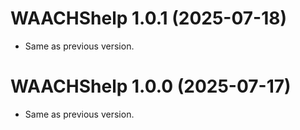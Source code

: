 <!-- NEWS.md is maintained by https://cynkra.github.io/fledge, do not edit -->

# WAACHShelp 1.0.1 (2025-07-18)

- Same as previous version.


# WAACHShelp 1.0.0 (2025-07-17)

- Same as previous version.


